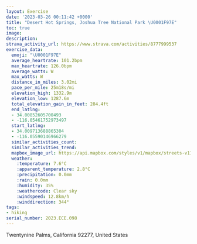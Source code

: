 ```yaml
---
layout: Exercise
date: '2023-03-26 00:11:42 +0000'
title: "Desert Hot Springs, Joshua Tree National Park \U0001F97E"
toc: true
image:
description:
strava_activity_url: https://www.strava.com/activities/8777999537
exercise_data:
  emoji: "\U0001F97E"
  average_heartrate: 101.2bpm
  max_heartrate: 126.0bpm
  average_watts: W
  max_watts: W
  distance_in_miles: 3.02mi
  pace_per_mile: 25m18s/mi
  elevation_high: 1332.9m
  elevation_low: 1287.6m
  total_elevation_gain_in_feet: 284.4ft
  end_latlng:
  - 34.00852605700493
  - -116.05461752973497
  start_latlng:
  - 34.009713688865304
  - -116.05590146966279
  similar_activities_count:
  similar_activities_trend:
  mapbox_image_url: https://api.mapbox.com/styles/v1/mapbox/streets-v11/static/path-5+787af2-1.0(oyqnE%7CfjcUG%40OCAD%40FUKKACCGYGCKJELIHKDOBQAKDMKOGQJSFcA%40KCIEW%40EBADAb%40GH%40NGLIFIEM%3FGEIJo%40Ga%40Jb%40%5CTt%40LHP%5Eh%40r%40FX%60%40z%40Z%5CZXFTLZLJ%40PVp%40%40NLVHFFLXD%5CEFFHDJ%3F%3FMDCJFHJPL%3FDEIMGMBIXAXJNJCHIONDXHDFGAEFVBPBBD%3FJEAT%40JZLZDVCJ%40f%40QROPAXDd%40A%60%40Sn%40RVNLDNNTDb%40%3F%5EFJI%5CGTUj%40E%5CGPWVW%3FU%40QDEBAGN%3FDHXBBF%3FNGF%40JK%5CC%5EWNUIWSEEG%3FBAACB%40I%40ELPNDDPBBPGPQHG%5C%3FXTZH%40DTNN%40l%40MXLDIH_%40HIBINYB%5EHLDPIXRj%40GLDCH%40DVHJDCHOFCFKFA%5BZHTPXTLFLRJJZPN%7C%40HPMTE%60%40%3F%40OFABB%40ENGLDJJL%40LCR%3FXE%7C%40BLDh%40CPGh%40LDCDMRUTBl%40ZFDN%5CB%40LKLUHGL%40HDJILAHFV%3FLDP%40ZF%7C%40OPOFSLQLm%40XQNQFWEc%40%3FE%5EYZEHFPc%40K%3FB%3FAFYZYBEK%3FEB%3FC%3F%3FCDLALYT%40PEJIFGACB%3FFKBEDCTK%5EALKl%40EFKJ%5DDMAOLI%40k%40IOFKOUCI%40OHQGIDS%5CIDE%3FEES_%40YKOMSE%3F%5B%5Bc%40KIIWEc%40K_%40IOOKEMQISSCa%40K_%40D%5DAa%40MOIa%40ISDg%40CUIGW%3FMGGUCc%40KOUBWWa%40FEGGEFE%40ESa%40%3FLGVFZE%5EGLSF_%40BUEOHGNCPEPIl%40%3FTCBE%3F_%40Oc%40%5DOCS%40a%40E%5BDc%40c%40Qg%40UOO%3FQDe%40EUDQIUSc%40DOEOKEIGSOy%40%5Bi%40i%40WM%40EEISSOOEM%3FUEQSQGS_%40Y%5BMW%5DYWCUFI%3FQGe%40I_%40KMTBAFMFGAIHAACDFLBJDNN%40HAB%40C),pin-s-s+e5b22e(-116.05631,34.01128),pin-s-f+89ae00(-116.05594999999994,34.00952)/auto/800x800?access_token=pk.eyJ1Ijoiam9zaGJlY2ttYW4iLCJhIjoiY205eWR2aDd1MWZ6djJrbXc4a3M0bWZleiJ9.XiG9OWkNcZk2QzjJbxLB4A
  weather:
    :temperature: 7.6°C
    :apparent_temperature: 2.8°C
    :precipitation: 0.0mm
    :rain: 0.0mm
    :humidity: 35%
    :weathercode: Clear sky
    :windspeed: 12.8km/h
    :winddirection: 344°
tags:
- hiking
serial_number: 2023.ECE.098
---
```

Twentynine Palms, California 92277, United States
